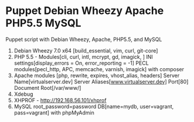 Puppet Debian Wheezy Apache PHP5.5 MySQL
========================================

Puppet script with Debian Wheezy, Apache, PHP5.5, and MySQL

1. Debian Wheezy 7.0 x64 [build_essential, vim, curl, git-core]
2. PHP 5.5 - Modules[cli, curl, intl, mcrypt, gd, imagick, ] INI settings[display_errors = On, error_reporting = -1] PECL modules[pecl_http, APC, memcache, varnish, imagick] with composer
3. Apache modules [php, rewrite, expires, vhost_alias, headers] Server Name[virtualserver.dev] Server Aliases[www.virtualserver.dev] Port[80] Document Root[/var/www/]
4. Xdebug
5. XHPROF - http://192.168.56.101/xhprof
6. MySQL root_password=password DB[name=mydb, user=vagrant, pass=vagrant] with phpMyAdmin
